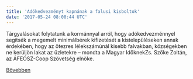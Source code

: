 ```yaml
---
title: 'Adókedvezményt kapnának a falusi kisboltok'
date: '2017-05-24 08:00:44 UTC'
---
```


Tárgyalásokat folytatunk a kormánnyal arról, hogy adókedvezménnyel segítsék a megemelt minimálbérek kifizetését a kistelepüléseken annak érdekében, hogy az ötezres lélekszámúnál kisebb falvakban, községekben ne kerüljön lakat az üzletekre – mondta a Magyar IdőknekZs. Szőke Zoltán, az ÁFEOSZ-Coop Szövetség elnöke.


[Bővebben](http://ift.tt/2qV3lDz)
